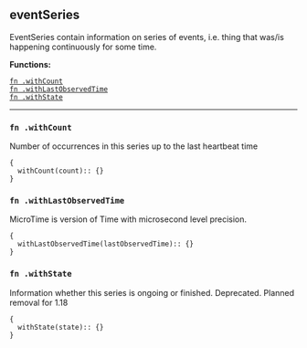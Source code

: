 
## eventSeries
EventSeries contain information on series of events, i.e. thing that was/is happening continuously for some time.

**Functions:**

[`fn .withCount`](#fn-withcount)  
[`fn .withLastObservedTime`](#fn-withlastobservedtime)  
[`fn .withState`](#fn-withstate)  

---


### `fn .withCount`
Number of occurrences in this series up to the last heartbeat time
```jsonnet
{
  withCount(count):: {}
}
```

### `fn .withLastObservedTime`
MicroTime is version of Time with microsecond level precision.
```jsonnet
{
  withLastObservedTime(lastObservedTime):: {}
}
```

### `fn .withState`
Information whether this series is ongoing or finished. Deprecated. Planned removal for 1.18
```jsonnet
{
  withState(state):: {}
}
```

